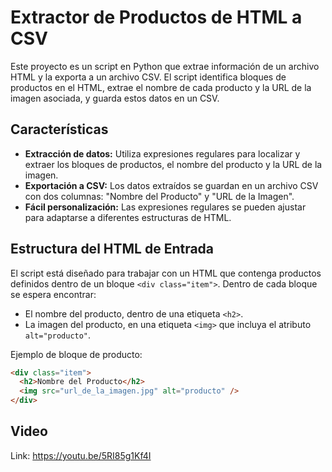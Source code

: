 # Extractor de Productos de HTML a CSV

Este proyecto es un script en Python que extrae información de un archivo HTML y la exporta a un archivo CSV. El script identifica bloques de productos en el HTML, extrae el nombre de cada producto y la URL de la imagen asociada, y guarda estos datos en un CSV.

## Características

- **Extracción de datos:** Utiliza expresiones regulares para localizar y extraer los bloques de productos, el nombre del producto y la URL de la imagen.
- **Exportación a CSV:** Los datos extraídos se guardan en un archivo CSV con dos columnas: "Nombre del Producto" y "URL de la Imagen".
- **Fácil personalización:** Las expresiones regulares se pueden ajustar para adaptarse a diferentes estructuras de HTML.

## Estructura del HTML de Entrada

El script está diseñado para trabajar con un HTML que contenga productos definidos dentro de un bloque `<div class="item">`. Dentro de cada bloque se espera encontrar:
- El nombre del producto, dentro de una etiqueta `<h2>`.
- La imagen del producto, en una etiqueta `<img>` que incluya el atributo `alt="producto"`.

Ejemplo de bloque de producto:
```html
<div class="item">
  <h2>Nombre del Producto</h2>
  <img src="url_de_la_imagen.jpg" alt="producto" />
</div>

```

## Video

Link: https://youtu.be/5RI85g1Kf4I